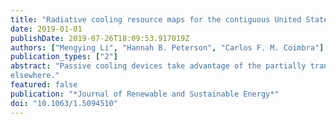 ```yaml
---
title: "Radiative cooling resource maps for the contiguous United States"
date: 2019-01-01
publishDate: 2019-07-26T18:09:53.917019Z
authors: ["Mengying Li", "Hannah B. Peterson", "Carlos F. M. Coimbra"]
publication_types: ["2"]
abstract: "Passive cooling devices take advantage of the partially transparent properties of the atmosphere in the longwave spectral band from 8 to 13 $\mu$m (the so-called “atmospheric window”) to reject radiation to outer space. Spectrally designed thermophotonic devices have raised substantial attention recently for their potential to provide passive and carbon-free alternatives to air conditioning. However, the level of transparency of the atmospheric window depends on the local content of water vapor in the atmosphere and on the optical depth of clouds in the local sky. Thus, the radiative cooling capacity of solar reflectors not only depends on the optical properties of their surfaces but also on local meteorological conditions. In this work, detailed radiative cooling resource maps for the contiguous United States are presented with the goal of determining the best climates for large-scale deployment of passive radiative cooling technologies. The passive cooling potential is estimated based on ideal optical properties, i.e., zero shortwave absorptance (maximum reflectance) and blackbody longwave emittance. Both annual and season-averaged maps are presented. Daytime and nighttime cooling potential are also computed and compared. The annual average cooling potential over the contiguous United States is 50.5 Wm$^{-2}$. The southwestern United States has the highest annual averaged cooling potential, over 70 Wm$^{-2}$, due to its dry and mostly clear sky meteorological conditions. The southeastern United States has the lowest potential, around 30 Wm$^{-2}$, due to frequent humid and/or overcast weather conditions. In the spring and fall months, the Arizona and New Mexico climates provide the highest passive cooling potential, while in the summer months, Nevada and Utah exhibit higher potentials.Passive radiative cooling is primarily effective in the western United States, while it is mostly ineffective in humid and overcast climates
elsewhere."
featured: false
publication: "*Journal of Renewable and Sustainable Energy*"
doi: "10.1063/1.5094510"
---
```


